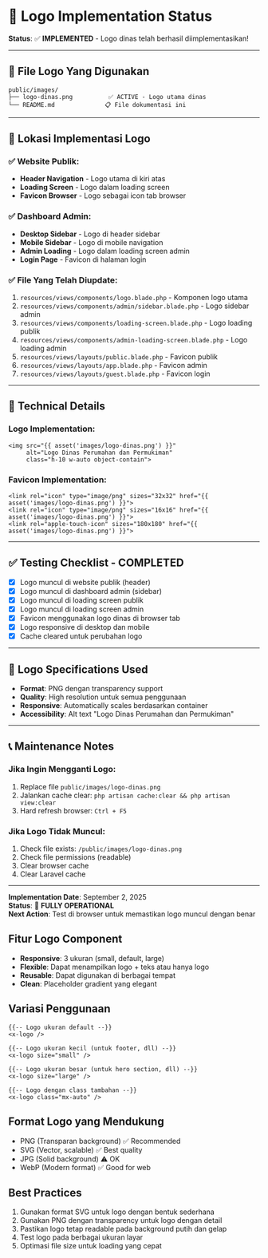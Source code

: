 # 🎨 Logo Implementation Status

**Status**: ✅ **IMPLEMENTED** - Logo dinas telah berhasil diimplementasikan!

---

## 📂 **File Logo Yang Digunakan**

```
public/images/
├── logo-dinas.png          ✅ ACTIVE - Logo utama dinas
└── README.md              📋 File dokumentasi ini
```

---

## 🎯 **Lokasi Implementasi Logo**

### **✅ Website Publik:**
- **Header Navigation** - Logo utama di kiri atas
- **Loading Screen** - Logo dalam loading screen
- **Favicon Browser** - Logo sebagai icon tab browser

### **✅ Dashboard Admin:**
- **Desktop Sidebar** - Logo di header sidebar 
- **Mobile Sidebar** - Logo di mobile navigation
- **Admin Loading** - Logo dalam loading screen admin
- **Login Page** - Favicon di halaman login

### **✅ File Yang Telah Diupdate:**
1. `resources/views/components/logo.blade.php` - Komponen logo utama
2. `resources/views/components/admin/sidebar.blade.php` - Logo sidebar admin
3. `resources/views/components/loading-screen.blade.php` - Logo loading publik
4. `resources/views/components/admin-loading-screen.blade.php` - Logo loading admin
5. `resources/views/layouts/public.blade.php` - Favicon publik
6. `resources/views/layouts/app.blade.php` - Favicon admin
7. `resources/views/layouts/guest.blade.php` - Favicon login

---

## 🔧 **Technical Details**

### **Logo Implementation:**
```blade
<img src="{{ asset('images/logo-dinas.png') }}" 
     alt="Logo Dinas Perumahan dan Permukiman" 
     class="h-10 w-auto object-contain">
```

### **Favicon Implementation:**
```blade
<link rel="icon" type="image/png" sizes="32x32" href="{{ asset('images/logo-dinas.png') }}">
<link rel="icon" type="image/png" sizes="16x16" href="{{ asset('images/logo-dinas.png') }}">
<link rel="apple-touch-icon" sizes="180x180" href="{{ asset('images/logo-dinas.png') }}">
```

---

## ✅ **Testing Checklist - COMPLETED**

- [x] Logo muncul di website publik (header)
- [x] Logo muncul di dashboard admin (sidebar)
- [x] Logo muncul di loading screen publik
- [x] Logo muncul di loading screen admin  
- [x] Favicon menggunakan logo dinas di browser tab
- [x] Logo responsive di desktop dan mobile
- [x] Cache cleared untuk perubahan logo

---

## 🎨 **Logo Specifications Used**

- **Format**: PNG dengan transparency support
- **Quality**: High resolution untuk semua penggunaan
- **Responsive**: Automatically scales berdasarkan container
- **Accessibility**: Alt text "Logo Dinas Perumahan dan Permukiman"

---

## 📞 **Maintenance Notes**

### **Jika Ingin Mengganti Logo:**
1. Replace file `public/images/logo-dinas.png`
2. Jalankan cache clear: `php artisan cache:clear && php artisan view:clear`
3. Hard refresh browser: `Ctrl + F5`

### **Jika Logo Tidak Muncul:**
1. Check file exists: `/public/images/logo-dinas.png`
2. Check file permissions (readable)
3. Clear browser cache
4. Clear Laravel cache

---

**Implementation Date**: September 2, 2025  
**Status**: 🎯 **FULLY OPERATIONAL**  
**Next Action**: Test di browser untuk memastikan logo muncul dengan benar

## Fitur Logo Component

- **Responsive**: 3 ukuran (small, default, large)
- **Flexible**: Dapat menampilkan logo + teks atau hanya logo
- **Reusable**: Dapat digunakan di berbagai tempat
- **Clean**: Placeholder gradient yang elegant

## Variasi Penggunaan

```blade
{{-- Logo ukuran default --}}
<x-logo />

{{-- Logo ukuran kecil (untuk footer, dll) --}}
<x-logo size="small" />

{{-- Logo ukuran besar (untuk hero section, dll) --}}
<x-logo size="large" />

{{-- Logo dengan class tambahan --}}
<x-logo class="mx-auto" />
```

## Format Logo yang Mendukung

- PNG (Transparan background) ✅ Recommended
- SVG (Vector, scalable) ✅ Best quality  
- JPG (Solid background) ⚠️ OK
- WebP (Modern format) ✅ Good for web

## Best Practices

1. Gunakan format SVG untuk logo dengan bentuk sederhana
2. Gunakan PNG dengan transparency untuk logo dengan detail
3. Pastikan logo tetap readable pada background putih dan gelap
4. Test logo pada berbagai ukuran layar
5. Optimasi file size untuk loading yang cepat
